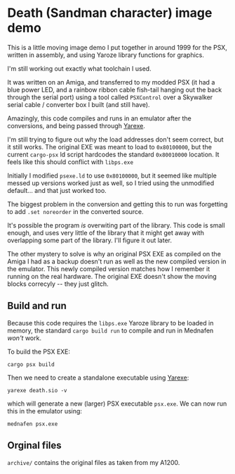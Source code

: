 # Death (Sandman character) image demo

This is a little moving image demo I put together in around 1999 for the PSX, written in assembly, and using Yaroze library functions for graphics.

I'm still working out exactly what toolchain I used.

It was written on an Amiga, and transferred to my modded PSX (it had a blue power LED, and a rainbow ribbon cable fish-tail hanging out the back through the serial port)
 using a tool called `PSXControl` over a Skywalker serial cable / converter box I built (and still have).

Amazingly, this code compiles and runs in an emulator after the conversions, and being passed through [Yarexe](https://github.com/gwald/Yarexe).

I'm still trying to figure out why the load addresses don't seem correct, but it still works. The original EXE was meant to load to `0x80100000`, but the current
`cargo-psx` ld script hardcodes the standard `0x80010000` location. It feels like this should conflict with `libps.exe`

Initially I modified `psexe.ld` to use `0x80100000`, but it seemed like multiple messed up versions worked just as well, so I tried using the unmodified default... and that just worked too.

The biggest problem in the conversion and getting this to run was forgetting to add `.set noreorder` in the converted source.

It's possible the program _is_ overwiting part of the library. This code is small enough, and uses very little of the library that it might get away with overlapping some part of the library.
I'll figure it out later.

The other mystery to solve is why an original PSX EXE as compiled on the Amiga I had as a backup doesn't run as well as the new compiled version in the emulator.
This newly compiled version matches how I remember it running on the real hardware. The original EXE doesn't show the moving blocks correcyly -- they just glitch.

## Build and run

Because this code requires the `libps.exe` Yaroze library to be loaded in memory, the standard `cargo build run` to compile and run in Mednafen _won't_ work.

To build the PSX EXE:

    cargo psx build


Then we need to create a standalone executable using [Yarexe](https://github.com/gwald/Yarexe):

    yarexe death.sio -v

which will generate a new (larger) PSX executable `psx.exe`. We can now run this in the emulator using:

    mednafen psx.exe


## Orginal files
`archive/` contains the original files as taken from my A1200.

